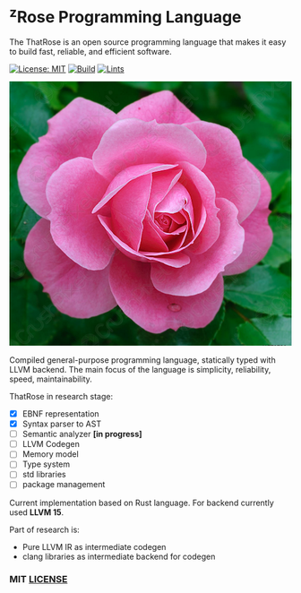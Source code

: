 # <sup>z</sup>Rose Programming Language

The ThatRose is an open source programming language that makes it easy to 
build fast, reliable, and efficient software.

[![License: MIT](https://img.shields.io/badge/License-MIT-yellow.svg)](https://opensource.org/licenses/MIT)
[![Build](https://github.com/mrLSD/z-rose/actions/workflows/builds.yml/badge.svg)](https://github.com/mrLSD/z-rose/actions/workflows/builds.yml)
[![Lints](https://github.com/mrLSD/z-rose/actions/workflows/lints.yml/badge.svg)](https://github.com/mrLSD/z-rose/actions/workflows/lints.yml)


![ThatRose](img/that-rose.png)

Compiled general-purpose programming language, statically typed with LLVM backend. 
The main focus of the language is simplicity, reliability, speed, maintainability.

ThatRose in research stage:

- [x] EBNF representation
- [x] Syntax parser to AST
- [ ] Semantic analyzer **[in progress]**
- [ ] LLVM Codegen
- [ ] Memory model
- [ ] Type system
- [ ] std libraries
- [ ] package management

Current implementation based on Rust language. For backend currently
used **LLVM 15**.

Part of research is:
- Pure LLVM IR as intermediate codegen
- clang libraries as intermediate backend for codegen

### MIT [LICENSE](LICENSE)
